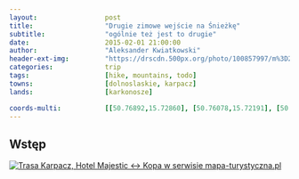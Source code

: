 ```yaml
---
layout:                 post
title:                  "Drugie zimowe wejście na Śnieżkę"
subtitle:               "ogólnie też jest to drugie"
date:                   2015-02-01 21:00:00
author:                 "Aleksander Kwiatkowski"
header-ext-img:         "https://drscdn.500px.org/photo/100857997/m%3D2048/e784cb455bb406af4ee1792ecfc038a9"
categories:             trip
tags:                   [hike, mountains, todo]
towns:                  [dolnoslaskie, karpacz]
lands:                  [karkonosze]

coords-multi:           [[50.76892,15.72860], [50.76078,15.72191], [50.76157,15.71131], [50.75098,15.70856], [50.74924,15.71101], [50.74126,15.70620], [50.73873,15.73058], [50.73615,15.73487], [50.73593,15.73989]]
---
```


Wstęp
-----

<a href="http://mapa-turystyczna.pl/route/zkdz" title="Trasa Karpacz, Hotel Majestic ↔ Kopa w serwisie mapa-turystyczna.pl"><img alt="Trasa Karpacz, Hotel Majestic ↔ Kopa w serwisie mapa-turystyczna.pl" src="http://mapa-turystyczna.pl/images/icon-s.png" /></a>
